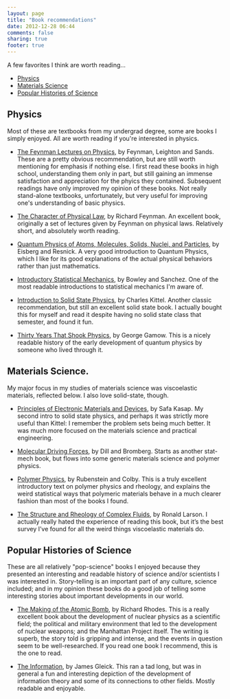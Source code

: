 ```yaml
---
layout: page
title: "Book recommendations"
date: 2012-12-28 06:44
comments: false
sharing: true
footer: true
---
```


A few favorites I think are worth reading...

* [Physics](#physics)
* [Materials Science](#materials)
* [Popular Histories of Science](#scihistory)

## <a id="physics"></a> Physics

Most of these are textbooks from my undergrad degree, some are books I simply 
enjoyed. All are worth reading if you're interested in physics.

* [The Feynman Lectures on Physics](http://www.amazon.com/The-Feynman-Lectures-Physics-Volume/dp/0201021153),
by Feynman, Leighton and Sands. These are a pretty obvious recommendation, but
are still worth mentioning for emphasis if nothing else. I first read these
books in high school, understanding them only in part, but still gaining 
an immense satisfaction and appreciation for the phyics they contained. 
Subsequent readings have only improved my opinion of these books. Not really
stand-alone textbooks, unfortunately, but very useful for improving one's 
understanding of basic physics.

* [The Character of Physical Law](http://www.amazon.com/Character-Physical-Law-Modern-Library/dp/0679601279),
by Richard Feynman. An excellent book, originally a set of lectures given by Feynman 
on physical laws. Relatively short, and absolutely worth reading.

* [Quantum Physics of Atoms, Molecules, Solids, Nuclei, and Particles](http://www.amazon.com/Quantum-Physics-Molecules-Solids-Particles/dp/047187373X),
by Eisberg and Resnick. A very good introduction to Quantum Physics, which I like for its
good explanations of the actual physical behaviors rather than just mathematics.

* [Introductory Statistical Mechanics](http://www.amazon.com/Introductory-Statistical-Mechanics-Roger-Bowley/dp/0198505760),
by Bowley and Sanchez. One of the most readable introductions to statistical mechanics
I'm aware of.

* [Introduction to Solid State Physics](http://www.amazon.com/Introduction-Solid-Physics-Charles-Kittel/dp/047141526X),
by Charles Kittel. Another classic recommendation, but still an excellent solid state book. I actually bought this for myself and read it despite having no solid state class that semester, and found it fun.

* [Thirty Years That Shook Physics](http://www.amazon.com/Thirty-Years-that-Shook-Physics/dp/048624895X),
by George Gamow. This is a nicely readable history of the early development of quantum physics by someone who lived through it.


## <a id="materials"></a> Materials Science.

My major focus in my studies of materials science was 
viscoelastic materials, reflected below. I also love solid-state, though.

* [Principles of Electronic Materials and Devices](http://www.amazon.com/Principles-Electronic-Materials-Devices-Kasap/dp/0073104647),
by Safa Kasap. My second intro to solid state physics, and perhaps it was strictly more useful than Kittel: I remember the problem sets being much better. It was much more focused on the materials science and practical engineering.

* [Molecular Driving Forces](http://www.amazon.com/Molecular-Driving-Forces-Statistical-Thermodynamics/dp/0815344309),
by Dill and Bromberg. Starts as another stat-mech book, but flows into some generic materials science and polymer physics.

* [Polymer Physics](http://www.amazon.com/Polymer-Physics-Chemistry-M-Rubinstein/dp/019852059X), by
Rubenstein and Colby. This is a truly excellent introductory text on polymer physics and rheology, and explains the weird statistical ways that polymeric materials behave in a much clearer fashion than most of the books I found.

* [The Structure and Rheology of Complex Fluids](http://www.amazon.com/Structure-Rheology-Complex-Chemical-Engineering/dp/019512197X), 
by Ronald Larson. I actually really hated the experience of reading this book, but it’s the best survey I’ve found for all the weird things viscoelastic materials do.

## <a id="scihistory"></a> Popular Histories of Science

These are all relatively "pop-science" books I enjoyed because they presented an interesting
and readable history of science and/or scientists I was interested in. 
Story-telling is an important part of any culture, science included; and 
in my opinion these books do a good 
job of telling some interesting stories about important developments in our
world.

* [The Making of the Atomic Bomb](http://www.amazon.com/Making-Atomic-Bomb-25th-Anniversary/dp/1451677618),
by Richard Rhodes. This is a really excellent book about the development of 
nuclear physics as a scientific field; the political and military environment
that led to the development of nuclear weapons; and the Manhattan Project 
itself. The writing is superb, the story told is gripping and intense, and
the events in question seem to be well-researched. If you read one book I 
recommend, this is the one to read.

* [The Information](http://www.amazon.com/Information-History-Theory-Flood/dp/1400096235),
by James Gleick. This ran a tad long, but was in general a fun and 
interesting depiction of the development of information theory and some of its
connections to other fields. Mostly readable and enjoyable.


